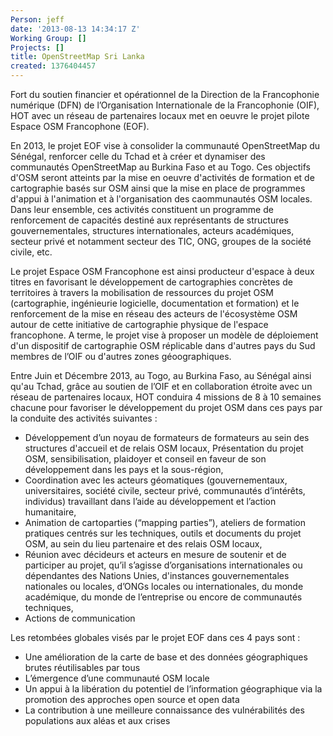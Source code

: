 ```yaml
---
Person: jeff
date: '2013-08-13 14:34:17 Z'
Working Group: []
Projects: []
title: OpenStreetMap Sri Lanka
created: 1376404457
---
```

Fort du soutien financier et opérationnel de la Direction de la Francophonie numérique (DFN) de l’Organisation Internationale de la Francophonie (OIF), HOT avec un réseau de partenaires locaux met en oeuvre le projet pilote Espace OSM Francophone (EOF). 

En 2013, le projet EOF vise à consolider la communauté OpenStreetMap du Sénégal, renforcer celle du Tchad et à créer et dynamiser des communautés OpenStreetMap au Burkina Faso et au Togo. Ces objectifs d'OSM seront atteints par la mise en oeuvre d'activités de formation et de cartographie basés sur OSM ainsi que la mise en place de programmes d'appui à l'animation et à l'organisation des caommunautés OSM locales. Dans leur ensemble, ces activités constituent un programme de renforcement de capacités destiné aux représentants de structures gouvernementales, structures internationales, acteurs académiques, secteur privé et notamment secteur des TIC, ONG, groupes de la société civile, etc. 

Le projet Espace OSM Francophone est ainsi producteur d'espace à deux titres en favorisant le développement de cartographies concrètes de territoires à travers la mobilisation de ressources du projet OSM (cartographie, ingénieurie logicielle, documentation et formation) et le renforcement de la mise en réseau des acteurs de l'écosystème OSM autour de cette initiative de cartographie physique de l'espace francophone. A terme, le projet vise à proposer un modèle de déploiement d'un dispositif de cartographie OSM réplicable dans d'autres pays du Sud membres de l’OIF ou d'autres zones géoographiques.  	 

Entre Juin et Décembre 2013, au Togo, au Burkina Faso, au Sénégal ainsi qu'au Tchad, grâce au soutien de l’OIF et en collaboration étroite avec un réseau de partenaires locaux, HOT conduira 4 missions de 8 à 10 semaines  chacune pour favoriser le développement du projet OSM dans ces pays  par la conduite des activités suivantes :

- Développement d’un noyau de formateurs de formateurs au sein des structures d'accueil et de relais OSM locaux, 
Présentation du projet OSM, sensibilisation, plaidoyer et conseil en faveur de son développement dans les pays et la sous-région,
- Coordination avec les acteurs géomatiques (gouvernementaux, universitaires, société civile, secteur privé, communautés d’intérêts, individus) travaillant dans l’aide au développement et l’action humanitaire,
- Animation de cartoparties (“mapping parties”), ateliers de formation pratiques centrés sur les techniques, outils et documents du projet OSM, au sein du lieu partenaire et des relais OSM locaux,
- Réunion avec décideurs et acteurs en mesure de soutenir et de participer au projet, qu’il s’agisse d’organisations internationales ou dépendantes des Nations Unies, d'instances gouvernementales nationales ou locales, d’ONGs locales ou internationales, du monde académique, du monde de l’entreprise ou encore de communautés techniques,
- Actions de communication

Les retombées globales visés par le projet EOF dans ces 4 pays sont :	 	
- Une amélioration de la carte de base et des données géographiques brutes réutilisables par tous  
- L’émergence d’une communauté OSM locale
- Un appui à la libération du potentiel de l’information géographique via la promotion des approches open source et open data
- La contribution à une meilleure connaissance des vulnérabilités des populations aux aléas et aux crises
